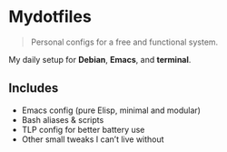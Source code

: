 #  Mydotfiles

> Personal configs for a free and functional system.

My daily setup for **Debian**, **Emacs**, and **terminal**.  

##  Includes
- Emacs config (pure Elisp, minimal and modular)
- Bash aliases & scripts
- TLP config for better battery use
- Other small tweaks I can’t live without

